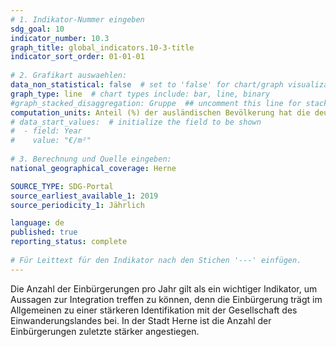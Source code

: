 ```yaml
---
# 1. Indikator-Nummer eingeben 
sdg_goal: 10
indicator_number: 10.3
graph_title: global_indicators.10-3-title
indicator_sort_order: 01-01-01
 
# 2. Grafikart auswaehlen: 
data_non_statistical: false  # set to 'false' for chart/graph visualization 
graph_type: line  # chart types include: bar, line, binary 
#graph_stacked_disaggregation: Gruppe  ## uncomment this line for stacked bars. eplace 'Geschlecht' with the field of aggregation. 
computation_units: Anteil (%) der ausländischen Bevölkerung hat die deutsche Staatsbürgerschaft erhalten
# data_start_values:  # initialize the field to be shown  
#  - field: Year
#    value: "€/m²"
 
# 3. Berechnung und Quelle eingeben: 
national_geographical_coverage: Herne

SOURCE_TYPE: SDG-Portal
source_earliest_available_1: 2019
source_periodicity_1: Jährlich

language: de   
published: true 
reporting_status: complete
 
# Für Leittext für den Indikator nach den Stichen '---' einfügen. 
---
```

Die Anzahl der Einbürgerungen pro Jahr gilt als ein wichtiger Indikator, um Aussagen zur Integration treffen zu können, denn die Einbürgerung trägt im Allgemeinen zu einer stärkeren Identifikation mit der Gesellschaft des Einwanderungslandes bei. In der Stadt Herne ist die Anzahl der Einbürgerungen zuletzte stärker angestiegen.  <br>
